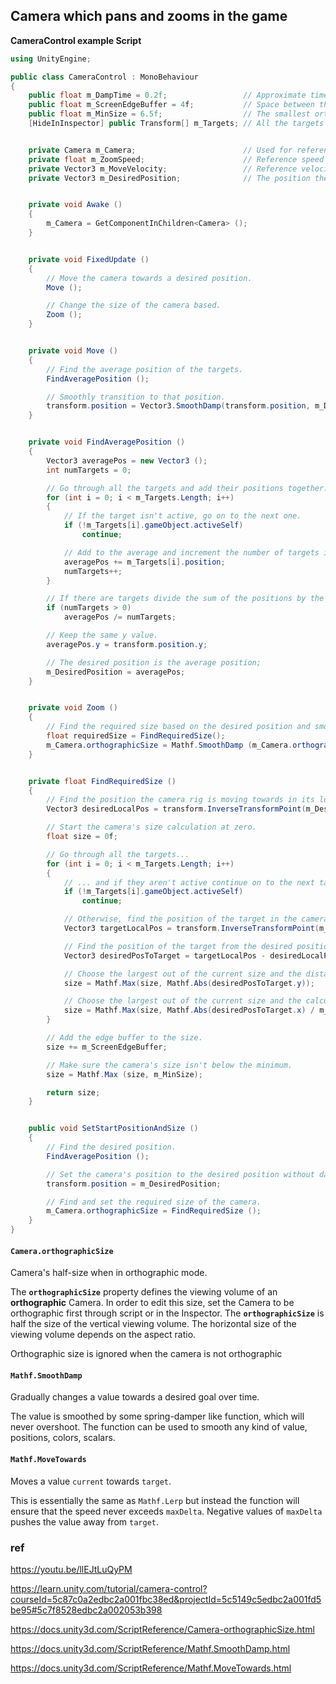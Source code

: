 ## Camera which pans and zooms in the game


**CameraControl example Script**
```cs
using UnityEngine;

public class CameraControl : MonoBehaviour
{
    public float m_DampTime = 0.2f;                 // Approximate time for the camera to refocus.
    public float m_ScreenEdgeBuffer = 4f;           // Space between the top/bottom most target and the screen edge.
    public float m_MinSize = 6.5f;                  // The smallest orthographic size the camera can be.
    [HideInInspector] public Transform[] m_Targets; // All the targets the camera needs to encompass.


    private Camera m_Camera;                        // Used for referencing the camera.
    private float m_ZoomSpeed;                      // Reference speed for the smooth damping of the orthographic size.
    private Vector3 m_MoveVelocity;                 // Reference velocity for the smooth damping of the position.
    private Vector3 m_DesiredPosition;              // The position the camera is moving towards.


    private void Awake ()
    {
        m_Camera = GetComponentInChildren<Camera> ();
    }


    private void FixedUpdate ()
    {
        // Move the camera towards a desired position.
        Move ();

        // Change the size of the camera based.
        Zoom ();
    }


    private void Move ()
    {
        // Find the average position of the targets.
        FindAveragePosition ();

        // Smoothly transition to that position.
        transform.position = Vector3.SmoothDamp(transform.position, m_DesiredPosition, ref m_MoveVelocity, m_DampTime);
    }


    private void FindAveragePosition ()
    {
        Vector3 averagePos = new Vector3 ();
        int numTargets = 0;

        // Go through all the targets and add their positions together.
        for (int i = 0; i < m_Targets.Length; i++)
        {
            // If the target isn't active, go on to the next one.
            if (!m_Targets[i].gameObject.activeSelf)
                continue;

            // Add to the average and increment the number of targets in the average.
            averagePos += m_Targets[i].position;
            numTargets++;
        }

        // If there are targets divide the sum of the positions by the number of them to find the average.
        if (numTargets > 0)
            averagePos /= numTargets;

        // Keep the same y value.
        averagePos.y = transform.position.y;

        // The desired position is the average position;
        m_DesiredPosition = averagePos;
    }


    private void Zoom ()
    {
        // Find the required size based on the desired position and smoothly transition to that size.
        float requiredSize = FindRequiredSize();
        m_Camera.orthographicSize = Mathf.SmoothDamp (m_Camera.orthographicSize, requiredSize, ref m_ZoomSpeed, m_DampTime);
    }


    private float FindRequiredSize ()
    {
        // Find the position the camera rig is moving towards in its local space.
        Vector3 desiredLocalPos = transform.InverseTransformPoint(m_DesiredPosition);

        // Start the camera's size calculation at zero.
        float size = 0f;

        // Go through all the targets...
        for (int i = 0; i < m_Targets.Length; i++)
        {
            // ... and if they aren't active continue on to the next target.
            if (!m_Targets[i].gameObject.activeSelf)
                continue;

            // Otherwise, find the position of the target in the camera's local space.
            Vector3 targetLocalPos = transform.InverseTransformPoint(m_Targets[i].position);

            // Find the position of the target from the desired position of the camera's local space.
            Vector3 desiredPosToTarget = targetLocalPos - desiredLocalPos;

            // Choose the largest out of the current size and the distance of the tank 'up' or 'down' from the camera.
            size = Mathf.Max(size, Mathf.Abs(desiredPosToTarget.y));

            // Choose the largest out of the current size and the calculated size based on the tank being to the left or right of the camera.
            size = Mathf.Max(size, Mathf.Abs(desiredPosToTarget.x) / m_Camera.aspect);
        }

        // Add the edge buffer to the size.
        size += m_ScreenEdgeBuffer;

        // Make sure the camera's size isn't below the minimum.
        size = Mathf.Max (size, m_MinSize);

        return size;
    }


    public void SetStartPositionAndSize ()
    {
        // Find the desired position.
        FindAveragePosition ();

        // Set the camera's position to the desired position without damping.
        transform.position = m_DesiredPosition;

        // Find and set the required size of the camera.
        m_Camera.orthographicSize = FindRequiredSize ();
    }
}
```

#### `Camera.orthographicSize`

Camera's half-size when in orthographic mode.

The **`orthographicSize`** property defines the viewing volume of an **orthographic** Camera. In order to edit this size, set the Camera to be orthographic first through script or in the Inspector. The **`orthographicSize`** is half the size of the vertical viewing volume. The horizontal size of the viewing volume depends on the aspect ratio.

Orthographic size is ignored when the camera is not orthographic 


#### `Mathf.SmoothDamp`

Gradually changes a value towards a desired goal over time.

The value is smoothed by some spring-damper like function, which will never overshoot. The function can be used to smooth any kind of value, positions, colors, scalars.


#### `Mathf.MoveTowards`

Moves a value `current` towards `target`.

This is essentially the same as `Mathf.Lerp` but instead the function will ensure that the speed never exceeds `maxDelta`. Negative values of `maxDelta` pushes the value away from `target`.



### ref 

https://youtu.be/llEJtLuQyPM

https://learn.unity.com/tutorial/camera-control?courseId=5c87c0a2edbc2a001fbc38ed&projectId=5c5149c5edbc2a001fd5be95#5c7f8528edbc2a002053b398

https://docs.unity3d.com/ScriptReference/Camera-orthographicSize.html

https://docs.unity3d.com/ScriptReference/Mathf.SmoothDamp.html

https://docs.unity3d.com/ScriptReference/Mathf.MoveTowards.html

